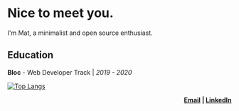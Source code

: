 # Nice to meet you.

I'm Mat, a minimalist and open source enthusiast. 

## Education

**Bloc** - Web Developer Track | _2019 - 2020_

[![Top Langs](https://github-readme-stats.vercel.app/api/top-langs/?username=hi-matbub&layout=compact)](https://github.com/anuraghazra/github-readme-stats)

<p align='right'>
  <b>
    <a href='mailto:hi@matbub.co' target='_blank'>Email</a> 
    | 
    <a href='https://www.linkedin.com/in/matbub/' target='_blank'>LinkedIn</a>
  </b>
</p>
